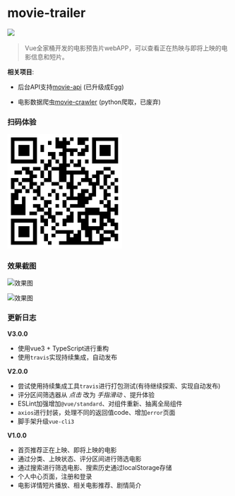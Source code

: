 # movie-trailer 

![](https://travis-ci.com/lhz960904/movie-trailer.svg?branch=master)


> Vue全家桶开发的电影预告片webAPP，可以查看正在热映与即将上映的电影信息和短片。

**相关项目**: 
  - 后台API支持[movie-api](https://github.com/lhz960904/movie-api) (已升级成Egg)

  - 电影数据爬虫[movie-crawler](https://github.com/lhz960904/movie-crawler) (python爬取，已废弃)

### 扫码体验

![](./images/qrcode.png)

### 效果截图

![效果图](./images/effect1.gif)

![效果图](./images/effect2.gif)



### 更新日志

**V3.0.0**

- 使用vue3 + TypeScript进行重构
- 使用`travis`实现持续集成，自动发布

**V2.0.0**

- 尝试使用持续集成工具`travis`进行打包测试(有待继续探索、实现自动发布)
- 评分区间筛选器从 *点击* 改为 *手指滑动* 、提升体验
- ESLint加强增加`@vue/standard`、对组件重新、抽离全局组件
- `axios`进行封装，处理不同的返回值code、增加`error`页面
- 脚手架升级`vue-cli3`

**V1.0.0**

- 首页推荐正在上映、即将上映的电影
- 通过分类、上映状态、评分区间进行筛选电影
- 通过搜索进行筛选电影、搜索历史通过localStorage存储
- 个人中心页面，注册和登录
- 电影详情短片播放、相关电影推荐、剧情简介

